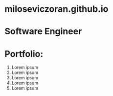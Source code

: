 # miloseviczoran.github.io

# Software Engineer

# Portfolio:
  1. Lorem ipsum
  2. Lorem ipsum
  3. Lorem ipsum
  4. Lorem ipsum
  5. Lorem ipsum
